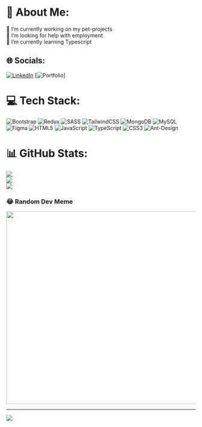 # 💫 About Me:
🔭 I’m currently working on my pet-projects<br>🤝 I’m looking for help with employment<br>🌱 I’m currently learning Typescript<br>


## 🌐 Socials:
[![LinkedIn](https://img.shields.io/badge/LinkedIn-%230077B5.svg?logo=linkedin&logoColor=white)](https://linkedin.com/in/https://www.linkedin.com/in/dmytro-svyryd/) 
[![Portfolio](https://img.shields.io/badge/Telegram-%23000000.svg?style=for-the-badge&logo=telegram&logoColor=#FF7139)]

# 💻 Tech Stack:
![Bootstrap](https://img.shields.io/badge/bootstrap-%23563D7C.svg?style=for-the-badge&logo=bootstrap&logoColor=white) ![Redux](https://img.shields.io/badge/redux-%23593d88.svg?style=for-the-badge&logo=redux&logoColor=white) ![SASS](https://img.shields.io/badge/SASS-hotpink.svg?style=for-the-badge&logo=SASS&logoColor=white) ![TailwindCSS](https://img.shields.io/badge/tailwindcss-%2338B2AC.svg?style=for-the-badge&logo=tailwind-css&logoColor=white) ![MongoDB](https://img.shields.io/badge/MongoDB-%234ea94b.svg?style=for-the-badge&logo=mongodb&logoColor=white) ![MySQL](https://img.shields.io/badge/mysql-%2300f.svg?style=for-the-badge&logo=mysql&logoColor=white) 	![Figma](https://img.shields.io/badge/figma-%23F24E1E.svg?style=for-the-badge&logo=figma&logoColor=white) ![HTML5](https://img.shields.io/badge/html5-%23E34F26.svg?style=for-the-badge&logo=html5&logoColor=white) ![JavaScript](https://img.shields.io/badge/javascript-%23323330.svg?style=for-the-badge&logo=javascript&logoColor=%23F7DF1E) ![TypeScript](https://img.shields.io/badge/typescript-%23007ACC.svg?style=for-the-badge&logo=typescript&logoColor=white) ![CSS3](https://img.shields.io/badge/css3-%231572B6.svg?style=for-the-badge&logo=css3&logoColor=white) ![Ant-Design](https://img.shields.io/badge/-AntDesign-%230170FE?style=for-the-badge&logo=ant-design&logoColor=white) 
# 📊 GitHub Stats:
![](https://github-readme-stats.vercel.app/api?username=d1m0n4ik8&theme=dark&hide_border=true&include_all_commits=false&count_private=false)<br/>
![](https://github-readme-streak-stats.herokuapp.com/?user=d1m0n4ik8&theme=dark&hide_border=true)<br/>
![](https://github-readme-stats.vercel.app/api/top-langs/?username=d1m0n4ik8&theme=dark&hide_border=true&include_all_commits=false&count_private=false&layout=compact)

### 😂 Random Dev Meme
<img src="https://rm.up.railway.app/" width="512px"/>

---
[![](https://visitcount.itsvg.in/api?id=d1m0n4ik8&icon=0&color=0)](https://visitcount.itsvg.in)

<!-- Proudly created with GPRM ( https://gprm.itsvg.in ) -->
